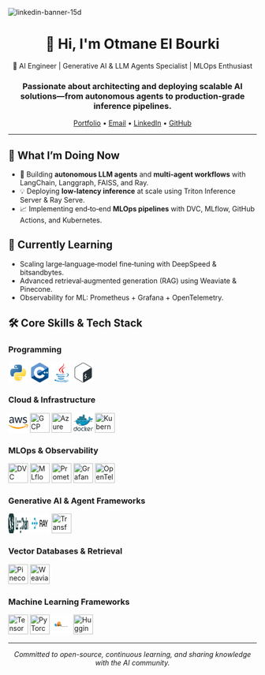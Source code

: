 ![linkedin-banner-15d](https://github.com/user-attachments/assets/6e2a2cc5-b50a-4d60-a15a-8d1d78399237)
<h1 align="center">👋 Hi, I'm Otmane El Bourki</h1>

<p align="center">🔬 AI Engineer | Generative AI & LLM Agents Specialist | MLOps Enthusiast</p>

<h3 align="center">Passionate about architecting and deploying scalable AI solutions—from autonomous agents to production‑grade inference pipelines.</h3>

<p align="center">
  <a href="https://www.oelbourki.site" target="blank">Portfolio</a> •
  <a href="mailto:otmane.elbourki@gmail.com" target="blank">Email</a> •
  <a href="https://linkedin.com/in/oelbourki" target="blank">LinkedIn</a> •
  <a href="https://github.com/oelbourki" target="blank">GitHub</a>
</p>

---

## 🎯 What I’m Doing Now

- 🔭 Building **autonomous LLM agents** and **multi-agent workflows** with LangChain, Langgraph, FAISS, and Ray.
- 💡 Deploying **low‑latency inference** at scale using Triton Inference Server & Ray Serve.
- 📈 Implementing end‑to‑end **MLOps pipelines** with DVC, MLflow, GitHub Actions, and Kubernetes.

## 🌱 Currently Learning

- Scaling large‑language‑model fine‑tuning with DeepSpeed & bitsandbytes.
- Advanced retrieval‑augmented generation (RAG) using Weaviate & Pinecone.
- Observability for ML: Prometheus + Grafana + OpenTelemetry.

## 🛠️ Core Skills & Tech Stack

### Programming
<p align="left">
  <img src="https://raw.githubusercontent.com/devicons/devicon/master/icons/python/python-original.svg" width="40" height="40" title="Python" />
  <img src="https://raw.githubusercontent.com/devicons/devicon/master/icons/cplusplus/cplusplus-original.svg" width="40" height="40" title="C++" />
  <img src="https://raw.githubusercontent.com/devicons/devicon/master/icons/java/java-original.svg" width="40" height="40" title="Java" />
  <img src="https://raw.githubusercontent.com/devicons/devicon/master/icons/bash/bash-original.svg" width="40" height="40" title="Bash" />
</p>

### Cloud & Infrastructure
<p align="left">
  <img src="https://raw.githubusercontent.com/devicons/devicon/master/icons/amazonwebservices/amazonwebservices-original-wordmark.svg" width="40" height="40" title="AWS" />
  <img src="https://www.vectorlogo.zone/logos/google_cloud/google_cloud-icon.svg" width="40" height="40" title="GCP" />
  <img src="https://www.vectorlogo.zone/logos/microsoft_azure/microsoft_azure-icon.svg" width="40" height="40" title="Azure" />
  <img src="https://raw.githubusercontent.com/devicons/devicon/master/icons/docker/docker-original-wordmark.svg" width="40" height="40" title="Docker" />
  <img src="https://www.vectorlogo.zone/logos/kubernetes/kubernetes-icon.svg" width="40" height="40" title="Kubernetes" />
</p>

### MLOps & Observability
<p align="left">
  <img src="https://cdn.simpleicons.org/dvc/gray" width="40" height="40" title="DVC" />
  <img src="https://icons.iconarchive.com/icons/simpleicons-team/simple/128/mlflow-icon.png" width="40" height="40" title="MLflow" />
  <img src="https://prometheus.io/assets/prometheus_logo_grey.svg" width="40" height="40" title="Prometheus" />
  <img src="https://uxwing.com/wp-content/themes/uxwing/download/brands-and-social-media/grafana-icon.png" width="40" height="40" title="Grafana" />
  <img src="https://logo.svgcdn.com/l/opentelemetry-icon.png" width="40" height="40" title="OpenTelemetry" />
</p>

### Generative AI & Agent Frameworks
<p align="left">
  <img src="https://raw.githubusercontent.com/langchain-ai/langchain/refs/heads/master/docs/static/img/logo-dark.svg" width="40" height="40" title="LangChain" />
  <img src="https://raw.githubusercontent.com/ray-project/ray/a9f8dc8c199a4ec73300816be79329f42673364a/doc/source/_static/img/ray_logo.svg" width="40" height="40" title="Ray" />
  <img src="https://huggingface.co/datasets/huggingface/brand-assets/resolve/main/hf-logo.png" width="40" height="40" title="Transformers" />
</p>

### Vector Databases & Retrieval
<p align="left">
  <img src="https://www.pinecone.io/static/images/Pinecone_Icon_White.svg" width="40" height="40" title="Pinecone" />
  <img src="https://weaviate.io/img/weaviate-logo.svg" width="40" height="40" title="Weaviate" />
</p>

### Machine Learning Frameworks
<p align="left">
  <img src="https://www.vectorlogo.zone/logos/tensorflow/tensorflow-icon.svg" width="40" height="40" title="TensorFlow" />
  <img src="https://www.vectorlogo.zone/logos/pytorch/pytorch-icon.svg" width="40" height="40" title="PyTorch" />
  <img src="https://raw.githubusercontent.com/scikit-learn/scikit-learn/main/doc/logos/scikit-learn-logo.svg" width="40" height="40" title="scikit-learn" />
  <img src="https://huggingface.co/datasets/huggingface/brand-assets/resolve/main/hf-logo.png" width="40" height="40" title="Hugging Face" />
</p>

---

<p align="center"><em>Committed to open-source, continuous learning, and sharing knowledge with the AI community.</em></p>
